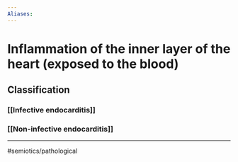 ```yaml
---
Aliases: 
---
```

# Inflammation of the inner layer of the heart (exposed to the blood)
## Classification
### [[Infective endocarditis]]
### [[Non-infective endocarditis]]
 
---
#semiotics/pathological 